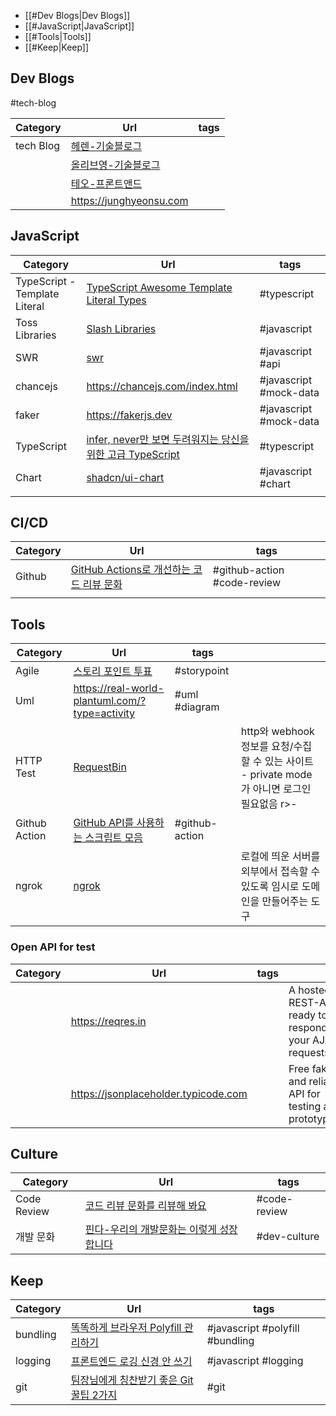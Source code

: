 - [[#Dev Blogs|Dev Blogs]]
- [[#JavaScript|JavaScript]]
- [[#Tools|Tools]]
- [[#Keep|Keep]]

## Dev Blogs

#tech-blog

| Category  | Url                                                | tags |
| --------- | -------------------------------------------------- | ---- |
| tech Blog | [헤렌-기술블로그](https://techblog.herrencorp.com) |      |
|           | [올리브영-기술블로그](https://oliveyoung.tech)     |      |
|           | [테오-프론트앤드](https://velog.io/@teo/posts)     |      |
|           | https://junghyeonsu.com                            |      |

## JavaScript

| Category                      | Url                                                                                                      | tags                   |
| ----------------------------- | -------------------------------------------------------------------------------------------------------- | ---------------------- |
| TypeScript - Template Literal | [TypeScript Awesome Template Literal Types](https://github.com/ghoullier/awesome-template-literal-types) | #typescript            |
| Toss Libraries                | [Slash Libraries](https://slash.page)                                                                    | #javascript            |
| SWR                           | [swr](https://swr.vercel.app/docs/advanced/understanding)                                                | #javascript #api       |
| chancejs                      | https://chancejs.com/index.html                                                                          | #javascript #mock-data |
| faker                         | https://fakerjs.dev                                                                                      | #javascript #mock-data |
| TypeScript                    | [infer, never만 보면 두려워지는 당신을 위한 고급 TypeScript](https://d2.naver.com/helloworld/7472830)    | #typescript            |
| Chart                         | [shadcn/ui-chart](https://ui.shadcn.com/charts)                                                          | #javascript #chart     |
|                               |                                                                                                          |                        |

## CI/CD

| Category | Url                                                                         | tags                        |
| -------- | --------------------------------------------------------------------------- | --------------------------- |
| Github   | [GitHub Actions로 개선하는 코드 리뷰 문화](https://toss.tech/article/25431) | #github-action #code-review |
|          |                                                                             |                             |

## Tools

| Category      | Url                                                                       | tags           |                                                                                                 |
| ------------- | ------------------------------------------------------------------------- | -------------- | ----------------------------------------------------------------------------------------------- |
| Agile         | [스토리 포인트 투표](https://poinz.herokuapp.com)                         | #storypoint    |                                                                                                 |
| Uml           | https://real-world-plantuml.com/?type=activity                            | #uml #diagram  |                                                                                                 |
| HTTP Test     | [RequestBin](https://pipedream.com/requestbin)                            |                | http와 webhook 정보를 요청/수집할 수 있는 사이트<br>- private mode가 아니면 로그인 필요없음 r>- |
| Github Action | [GitHub API를 사용하는 스크립트 모음](https://eunjin3786.tistory.com/194) | #github-action |                                                                                                 |
| ngrok         | [ngrok](https://dashboard.ngrok.com/get-started/setup/macos)              |                | 로컬에 띄운 서버를 외부에서 접속할 수 있도록 임시로 도메인을 만들어주는 도구                    |

### Open API for test

| Category | Url                                  | tags |                                                           |
| -------- | ------------------------------------ | ---- | --------------------------------------------------------- |
|          | https://reqres.in                    |      | A hosted REST-API ready to respond to your AJAX requests. |
|          | https://jsonplaceholder.typicode.com |      | Free fake and reliable API for testing and prototyping.   |

## Culture

| Category    | Url                                                                                                                        | tags         |
| ----------- | -------------------------------------------------------------------------------------------------------------------------- | ------------ |
| Code Review | [코드 리뷰 문화를 리뷰해 봐요](https://techblog.herrencorp.com/944b4da4-a0e1-434c-af53-83b38c09a1a5)                       | #code-review |
| 개발 문화   | [핀다-우리의 개발문화는 이렇게 성장합니다](https://medium.com/finda-tech/우리의-개발문화는-이렇게-성장합니다-8f57b06ca549) | #dev-culture |

## Keep

| Category | Url                                                                                                                                                                            | tags                            |
| -------- | ------------------------------------------------------------------------------------------------------------------------------------------------------------------------------ | ------------------------------- |
| bundling | [똑똑하게 브라우저 Polyfill 관리하기](https://toss.tech/article/smart-polyfills)                                                                                               | #javascript #polyfill #bundling |
| logging  | [프론트엔드 로깅 신경 안 쓰기](https://toss.tech/article/engineering-note-5)                                                                                                   | #javascript #logging            |
| git      | [팀장님에게 칭찬받기 좋은 Git 꿀팁 2가지](https://yozm.wishket.com/magazine/detail/2545/?utm_source=stibee&utm_medium=email&utm_campaign=newsletter_yozm&utm_content=contents) | #git                            |
